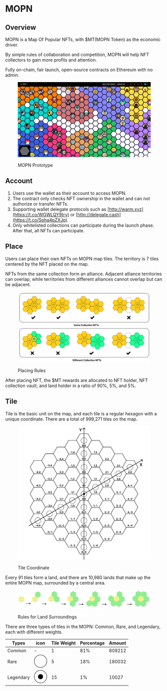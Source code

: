 # MOPN

## Overview

MOPN is a Map Of Popular NFTs, with $MT(MOPN Token) as the economic driver.

By simple rules of collaboration and competition, MOPN will help NFT collectors to gain more profits and attention.

Fully on-chain, fair launch, open-source contracts on Ethereum with no admin.

<figure><img src=".gitbook/assets/banner.png" alt=""><figcaption><p>MOPN Prototype</p></figcaption></figure>

## Account

1. Users use the wallet as their account to access MOPN.
2. The contract only checks NFT ownership in the wallet and can not authorize or transfer NFTs.
3. Supporting wallet delegate protocols such as [http://warm.xyz](https://t.co/WGWLQY9try) or [http://delegate.cash](https://t.co/Spha4pZXJp).
4. Only whitelisted collections can participate during the launch phase. After that, all NFTs can participate.

## Place

Users can place their own NFTs on MOPN map tiles. The territory is 7 tiles centered by the NFT placed on the map.

NFTs from the same collection form an alliance. Adjacent alliance territories can overlap, while territories from different alliances cannot overlap but can be adjacent.

<figure><img src=".gitbook/assets/07.png" alt=""><figcaption><p>Placing Rules</p></figcaption></figure>

After placing NFT, the $MT rewards are allocated to NFT holder, NFT collection vault, and land holder in a ratio of 90%, 5%, and 5%.

## Tile

Tile is the basic unit on the map, and each tile is a regular hexagon with a unique coordinate. There are a total of 999,271 tiles on the map.

<figure><img src=".gitbook/assets/09.png" alt=""><figcaption><p>Tile Coordinate</p></figcaption></figure>

Every 91 tiles form a land, and there are 10,980 lands that make up the entire MOPN map, surrounded by a central area.

<figure><img src=".gitbook/assets/08.png" alt=""><figcaption><p>Rules for Land Surroundings</p></figcaption></figure>

There are three types of tiles in the MOPN: Common, Rare, and Legendary, each with different weights.

| Types     | icon                                                           | Tile Weight | Percentage | Amount |
| --------- | -------------------------------------------------------------- | ----------- | ---------- | ------ |
| Common    | -                                                              | 1           | 81%        | 809212 |
| Rare      | <img src=".gitbook/assets/icon1.svg" alt="" data-size="line">  | 5           | 18%        | 180032 |
| Legendary | <img src=".gitbook/assets/icon11.svg" alt="" data-size="line"> | 15          | 1%         | 10027  |

##
